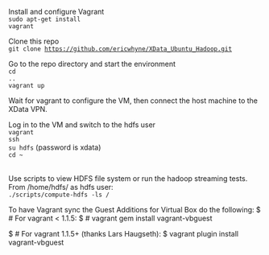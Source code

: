 Install and configure Vagrant<br>
<code>sudo apt-get install vagrant</code>

Clone this repo<br>
<code>git clone https://github.com/ericwhyne/XData_Ubuntu_Hadoop.git</code>

Go to the repo directory and start the environment<br>
<code>cd ..</code><br>
<code>vagrant up</code><br>

Wait for vagrant to configure the VM, then connect the host machine to the XData VPN.

Log in to the VM and switch to the hdfs user<br>
<code>vagrant ssh</code><br>
<code>su hdfs</code> (password is xdata)<br>
<code>cd ~ </code><br>

Use scripts to view HDFS file system or run the hadoop streaming tests.<br>
From /home/hdfs/ as hdfs user:<br>
<code>./scripts/compute-hdfs -ls /</code><br>


To have Vagrant sync the Guest Additions for Virtual Box do the following:
$ # For vagrant < 1.1.5:
$ # vagrant gem install vagrant-vbguest

$ # For vagrant 1.1.5+ (thanks Lars Haugseth):
$ vagrant plugin install vagrant-vbguest
